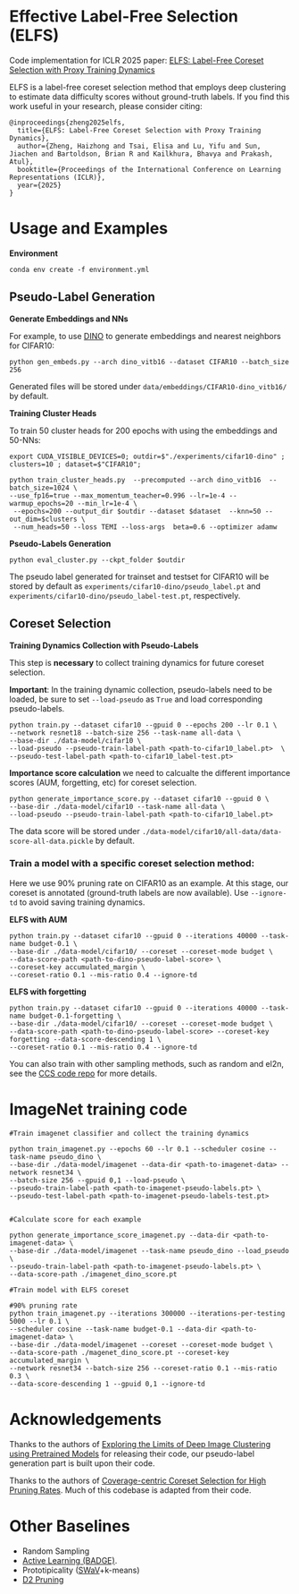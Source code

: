 # Effective Label-Free Selection (ELFS)


Code implementation for ICLR 2025 paper: [ELFS: Label-Free Coreset Selection with Proxy Training Dynamics](https://openreview.net/forum?id=yklJpvB7Dq)

ELFS is a label-free coreset selection method that employs deep clustering to estimate data difficulty scores without ground-truth labels. If you find this work useful in your research, please consider citing:

```
@inproceedings{zheng2025elfs,
  title={ELFS: Label-Free Coreset Selection with Proxy Training Dynamics},
  author={Zheng, Haizhong and Tsai, Elisa and Lu, Yifu and Sun, Jiachen and Bartoldson, Brian R and Kailkhura, Bhavya and Prakash, Atul},
  booktitle={Proceedings of the International Conference on Learning Representations (ICLR)},
  year={2025}
}
```

# Usage and Examples

**Environment**
```
conda env create -f environment.yml
```

## Pseudo-Label Generation

**Generate Embeddings and NNs**

For example, to use [DINO](https://github.com/facebookresearch/dino) to generate embeddings and nearest neighbors for CIFAR10: 
```
python gen_embeds.py --arch dino_vitb16 --dataset CIFAR10 --batch_size 256
```
Generated files will be stored under `data/embeddings/CIFAR10-dino_vitb16/` by default.

**Training Cluster Heads**

To train 50 cluster heads for 200 epochs with using the embeddings and 50-NNs:
```
export CUDA_VISIBLE_DEVICES=0; outdir=$"./experiments/cifar10-dino" ; clusters=10 ; dataset=$"CIFAR10"; 

python train_cluster_heads.py  --precomputed --arch dino_vitb16  --batch_size=1024 \
--use_fp16=true --max_momentum_teacher=0.996 --lr=1e-4 --warmup_epochs=20 --min_lr=1e-4 \
 --epochs=200 --output_dir $outdir --dataset $dataset  --knn=50 --out_dim=$clusters \
 --num_heads=50 --loss TEMI --loss-args  beta=0.6 --optimizer adamw
```

**Pseudo-Labels Generation**

```
python eval_cluster.py --ckpt_folder $outdir
```

The pseudo label generated for trainset and testset for CIFAR10 will be stored by default as `experiments/cifar10-dino/pseudo_label.pt` and `experiments/cifar10-dino/pseudo_label-test.pt`, respectively.


## Coreset Selection
**Training Dynamics Collection with Pseudo-Labels**

This step is **necessary** to collect training dynamics for future coreset selection.

**Important**: In the training dynamic collection, pseudo-labels need to be loaded, be sure to set `--load-pseudo` as `True` and load corresponding pseudo-labels.
```
python train.py --dataset cifar10 --gpuid 0 --epochs 200 --lr 0.1 \
--network resnet18 --batch-size 256 --task-name all-data \
--base-dir ./data-model/cifar10 \
--load-pseudo --pseudo-train-label-path <path-to-cifar10_label.pt>  \
--pseudo-test-label-path <path-to-cifar10_label-test.pt> 
```


**Importance score calculation**
we need to calcualte the different importance scores (AUM, forgetting, etc) for coreset selection.

```
python generate_importance_score.py --dataset cifar10 --gpuid 0 \
--base-dir ./data-model/cifar10 --task-name all-data \
--load-pseudo --pseudo-train-label-path <path-to-cifar10_label.pt> 
```

The data score will be stored under `./data-model/cifar10/all-data/data-score-all-data.pickle` by default.

### Train a model with a specific coreset selection method:
Here we use 90% pruning rate on CIFAR10 as an example. At this stage, our coreset is annotated (ground-truth labels are now available). Use `--ignore-td` to avoid saving training dynamics.

**ELFS with AUM**
```
python train.py --dataset cifar10 --gpuid 0 --iterations 40000 --task-name budget-0.1 \
--base-dir ./data-model/cifar10/ --coreset --coreset-mode budget \
--data-score-path <path-to-dino-pseudo-label-score> \
--coreset-key accumulated_margin \
--coreset-ratio 0.1 --mis-ratio 0.4 --ignore-td
```

**ELFS with forgetting**
```
python train.py --dataset cifar10 --gpuid 0 --iterations 40000 --task-name budget-0.1-forgetting \
--base-dir ./data-model/cifar10/ --coreset --coreset-mode budget \
--data-score-path <path-to-dino-pseudo-label-score> --coreset-key forgetting --data-score-descending 1 \
--coreset-ratio 0.1 --mis-ratio 0.4 --ignore-td
```
You can also train with other sampling methods, such as random and el2n, see the [CCS code repo](https://github.com/haizhongzheng/Coverage-centric-coreset-selection) for more details.


# ImageNet training code
```
#Train imagenet classifier and collect the training dynamics

python train_imagenet.py --epochs 60 --lr 0.1 --scheduler cosine --task-name pseudo_dino \
--base-dir ./data-model/imagenet --data-dir <path-to-imagenet-data> --network resnet34 \
--batch-size 256 --gpuid 0,1 --load-pseudo \
--pseudo-train-label-path <path-to-imagenet-pseudo-labels.pt> \
--pseudo-test-label-path <path-to-imagenet-pseudo-labels-test.pt> 


#Calculate score for each example

python generate_importance_score_imagenet.py --data-dir <path-to-imagenet-data> \
--base-dir ./data-model/imagenet --task-name pseudo_dino --load_pseudo \
--pseudo-train-label-path <path-to-imagenet-pseudo-labels.pt> \
--data-score-path ./imagenet_dino_score.pt

#Train model with ELFS coreset 

#90% pruning rate
python train_imagenet.py --iterations 300000 --iterations-per-testing 5000 --lr 0.1 \
--scheduler cosine --task-name budget-0.1 --data-dir <path-to-imagenet-data> \
--base-dir ./data-model/imagenet --coreset --coreset-mode budget \
--data-score-path ./magenet_dino_score.pt --coreset-key accumulated_margin \
--network resnet34 --batch-size 256 --coreset-ratio 0.1 --mis-ratio 0.3 \
--data-score-descending 1 --gpuid 0,1 --ignore-td

```


# Acknowledgements
Thanks to the authors of [Exploring the Limits of Deep Image Clustering using Pretrained Models](https://github.com/HHU-MMBS/TEMI-official-BMVC2023) for releasing their code, our pseudo-label generation part is built upon their code.

Thanks to the authors of [Coverage-centric Coreset Selection for High Pruning Rates](https://github.com/haizhongzheng/Coverage-centric-coreset-selection). Much of this codebase is adapted from their code.

# Other Baselines

* Random Sampling
* [Active Learning (BADGE)](https://decile-team-distil.readthedocs.io/en/latest/ActStrategy/distil.active_learning_strategies.html#module-distil.active_learning_strategies.badge).
* Prototipicality ([SWaV](https://github.com/facebookresearch/swav)+k-means)
* [D2 Pruning](https://github.com/adymaharana/d2pruning/tree/master)
